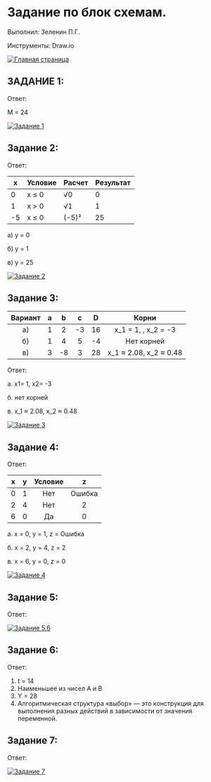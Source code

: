 # Задание по блок схемам. 
Выполнил: Зеленин П.Г.

Инструменты: Draw.io

[![Главная страница](https://img.shields.io/badge/🏠_Главная_страница-4285F4?style=for-the-badge&logo=home-assistant&logoColor=white)](https://github.com/MinorityKilla/homeworkZelenin/blob/main/README.md)

## ЗАДАНИЕ 1:
Ответ: 

M = 24

[![Задание 1](https://img.shields.io/badge/Блок_схема-Задание_1-FF6B6B?style=flat-square&logo=image&logoColor=white)](https://github.com/MinorityKilla/homeworkZelenin/blob/main/Tasks/блок-схемы/Задание1.png)

## Задание 2:
Ответ:

| x   | Условие       | Расчет  | Результат |
|-----|---------------|---------|-----------|
| 0   | x ≤ 0 | √0      | 0         |
| 1   | x > 0	 | √1      | 1         |
| -5  | x ≤ 0    | (-5)²   | 25        |

а) y = 0

б) y = 1

в) y = 25

[![Задание 2](https://img.shields.io/badge/Блок_схема-Задание_2-FF6B6B?style=flat-square&logo=image&logoColor=white)](https://github.com/MinorityKilla/homeworkZelenin/blob/main/Tasks/блок-схемы/Задание2.png)

## Задание 3:

| **Вариант** | **a** | **b** | **c** | **D** | **Корни**                          |
|:-----------:|:-----:|:-----:|:-----:|:-----:|:----------------------------------:|
| a)          | 1     | 2     | -3    | 16    |  x_1 = 1, \, x_2 = -3         |
| б)          | 1     | 4     | 5     | -4    | Нет корней                         |
| в)          | 3     | -8    | 3     | 28    | x_1 ≈ 2.08,  x_2 ≈ 0.48 |

Ответ:

а. x1= 1, x2= -3

б. нет корней 

в. x_1 ≈ 2.08,  x_2 ≈ 0.48 


[![Задание 3](https://img.shields.io/badge/Блок_схема-Задание_3-FF6B6B?style=flat-square&logo=image&logoColor=white)](https://github.com/MinorityKilla/homeworkZelenin/blob/main/Tasks/блок-схемы/Задание3.png)


## Задание 4:
Ответ:

| **x** | **y** | **Условие** | **z** |
|:-----:|:-----:|:-----------:|:-----:|
| 0     | 1     | Нет         | Ошибка     |
| 2     | 4     | Нет         | 2     |
| 6     | 0     | Да          | 0     |

а. x = 0, y = 1, z = Ошибка

б. x = 2, y = 4, z = 2

в. x = 6, y = 0, z = 0


[![Задание 4](https://img.shields.io/badge/Блок_схема-Задание_4-FF6B6B?style=flat-square&logo=image&logoColor=white)](https://github.com/MinorityKilla/homeworkZelenin/blob/main/Tasks/блок-схемы/Задание4.png)


## Задание 5:
Ответ:

[![Задание 5.6](https://img.shields.io/badge/Блок_схема-Задание_5--6-FF6B6B?style=flat-square&logo=image&logoColor=white)](https://github.com/MinorityKilla/homeworkZelenin/blob/main/Tasks/блок-схемы/Задание5.6.png)

## Задание 6:
Ответ:
1.	t = 14
2.	Наименьшее из чисел A и B
3.	Y = 28
4.	Алгоритмическая структура «выбор» — это конструкция для выполнения разных действий в зависимости от значения переменной.

## Задание 7:
Ответ:


[![Задание 7](https://img.shields.io/badge/Блок_схема-Задание_7-FF6B6B?style=flat-square&logo=image&logoColor=white)](https://github.com/MinorityKilla/homeworkZelenin/blob/main/Tasks/блок-схемы/Задание7.png)
